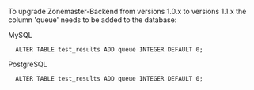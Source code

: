 To upgrade Zonemaster-Backend from versions 1.0.x to versions 1.1.x the column 'queue' needs to be added to the database:

MySQL

```
  ALTER TABLE test_results ADD queue INTEGER DEFAULT 0;
```

PostgreSQL

```
  ALTER TABLE test_results ADD queue INTEGER DEFAULT 0;
```

